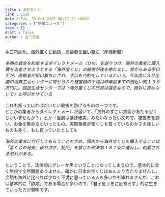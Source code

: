 ```yaml
---
title : 海外宝くじ
link : 1528
date : Tue, 30 Oct 2007 06:17:22 +0000
categories : ["時事ニュース"]
tags : []
draft : false
author : 倉下忠憲
---
```


<A HREF="http://sankei.jp.msn.com/affairs/crime/071030/crm0710300803000-n1.htm" TARGET="_blank">手口巧妙化、海外宝くじ勧誘　高齢者を狙い撃ち</A>（産経新聞）<BR><BR><I>多額の賞金を約束するダイレクトメール（ＤＭ）を送りつけ、国外の業者に購入費を送金させようとする「海外宝くじ」の被害が後を絶たない。昔からある手口だが、高齢者が狙い撃ちにされ、手口も巧妙化しているという。今年度に入り全国の消費生活センターに寄せられた被害額の平均は昨年度までの倍近い約１３０万円に。国民生活センターでは「海外宝くじの売買は違法なので、絶対に買わないで」と呼びかけている</I><BR><BR>これも知っていればだいたい被害を防げるものの一つです。<BR>どこかの業者からダイレクトメールが届いて、「海外のすごい賞金があたる宝くじかいませんか？」とか「当選はほぼ確実」みたいなうたい文句で、被害者を誘い、お金を集めるといったもの。実際業者が宝くじを買っているのかさえ怪しいものも多く、もし買っていたとしても<BR><BR><I>海外の業者に代行してもらうことを含め、国内から海外宝くじを購入することは「富くじの発売、取り次ぎ、授受」を禁じた刑法第１８７条に違反し、処罰される恐れがある。</I><BR><BR>ということで、法律的にグレーか黒ということになってしまうので、基本的に全く無視で全然問題ありません。確かに日本の宝くじはあんまり当たりませんし、金額も海外に比べれば少なく不満に思っている人も多いかも知れませんが、これは基本的に「詐欺」である場合が多いので、「君子危うきに近寄らず」的に生きていった方が賢明です。<BR><BR><br><br>
